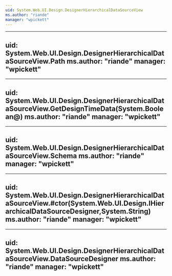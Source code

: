 ```yaml
---
uid: System.Web.UI.Design.DesignerHierarchicalDataSourceView
ms.author: "riande"
manager: "wpickett"
---
```


---
uid: System.Web.UI.Design.DesignerHierarchicalDataSourceView.Path
ms.author: "riande"
manager: "wpickett"
---

---
uid: System.Web.UI.Design.DesignerHierarchicalDataSourceView.GetDesignTimeData(System.Boolean@)
ms.author: "riande"
manager: "wpickett"
---

---
uid: System.Web.UI.Design.DesignerHierarchicalDataSourceView.Schema
ms.author: "riande"
manager: "wpickett"
---

---
uid: System.Web.UI.Design.DesignerHierarchicalDataSourceView.#ctor(System.Web.UI.Design.IHierarchicalDataSourceDesigner,System.String)
ms.author: "riande"
manager: "wpickett"
---

---
uid: System.Web.UI.Design.DesignerHierarchicalDataSourceView.DataSourceDesigner
ms.author: "riande"
manager: "wpickett"
---

